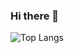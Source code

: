 ### Hi there 👋

![Top Langs](https://github-readme-stats.vercel.app/api/top-langs/?username=OliveirazMatias&layout=compact&size_weight=0.5&theme=dark)

<!--
**OliveirazMatias/OliveirazMatias** is a ✨ _special_ ✨ repository because its `README.md` (this file) appears on your GitHub profile.

Here are some ideas to get you started:

- 🔭 I’m currently working on ...
- 🌱 I’m currently learning ...
- 👯 I’m looking to collaborate on ...
- 🤔 I’m looking for help with ...
- 💬 Ask me about ...
- 📫 How to reach me: ...
- 😄 Pronouns: ...
- ⚡ Fun fact: ...
-->
